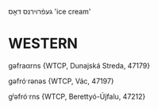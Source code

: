 געפֿרוירנס
דאָס
'ice cream'

WESTERN
========

gəfraαrns {WTCP, Dunajská Streda, 47179}

gəfróˑrənəs {WTCP, Vác, 47197}

gʲəfróˑrns {WTCP, Berettyó-Újfalu, 47212}